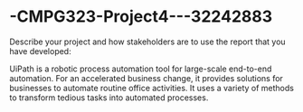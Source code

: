 # -CMPG323-Project4---32242883

Describe your project and
how stakeholders are to use the
report that you have developed:

UiPath is a robotic process automation tool for large-scale end-to-end automation. For an accelerated business change, 
it provides solutions for businesses to automate routine office activities. It uses a variety of methods to transform tedious 
tasks into automated processes.

